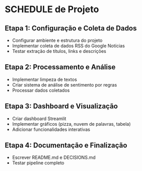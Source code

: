 # SCHEDULE de Projeto

## Etapa 1: Configuração e Coleta de Dados
- Configurar ambiente e estrutura do projeto
- Implementar coleta de dados RSS do Google Notícias
- Testar extração de títulos, links e descrições

## Etapa 2: Processamento e Análise
- Implementar limpeza de textos
- Criar sistema de análise de sentimento por regras
- Processar dados coletados

## Etapa 3: Dashboard e Visualização
- Criar dashboard Streamlit
- Implementar gráficos (pizza, nuvem de palavras, tabela)
- Adicionar funcionalidades interativas

## Etapa 4: Documentação e Finalização
- Escrever README.md e DECISIONS.md
- Testar pipeline completo
